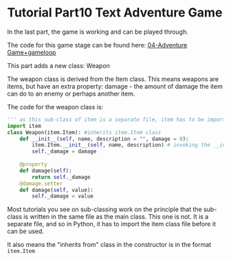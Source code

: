 <h1>Tutorial Part10 Text Adventure Game </h1>

In the last part, the game is working and can be played through.

The code for this game stage can be found here: [04-Adventure Game+gameloop](/Python/OOP/04-Adventure%20Game%2Bgameloop)

This part adds a new class: Weapon

The weapon class is derived from the Item class. This means weapons are items, but have an extra property: damage - the amount of damage the item can do to an enemy or perhaps another item.

The code for the weapon class is:
```python
''' as this sub-class of item is a separate file, item has to be imported '''
import item
class Weapon(item.Item): #inherits item.Item class
	def __init__(self, name, description = "", damage = 0):
		item.Item.__init__(self, name, description)	# invoking the __init__ of the parent class	
		self._damage = damage
		
	@property
	def damage(self):
		return self._damage
	@damage.setter
	def damage(self, value):
		self._damage = value	

```
Most tutorials you see on sub-classing work on the principle that the sub-class is written in the same file as the main class. This one is not. It is a separate file, and so in Python, it has to import the item class file before it can be used.

It also means the "inherits from" class in the constructor is in the format `item.Item`
